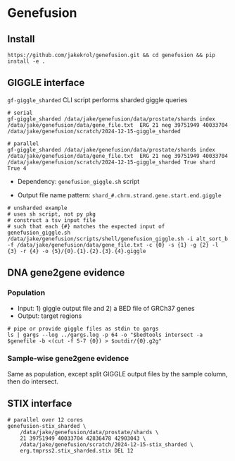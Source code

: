 # Genefusion

## Install
```
https://github.com/jakekrol/genefusion.git && cd genefusion && pip install -e .
```

## GIGGLE interface

`gf-giggle_sharded` CLI script performs sharded giggle queries
```
# serial
gf-giggle_sharded /data/jake/genefusion/data/prostate/shards index /data/jake/genefusion/data/gene_file.txt  ERG 21 neg 39751949 40033704 /data/jake/genefusion/scratch/2024-12-15-giggle_sharded

# parallel
gf-giggle_sharded /data/jake/genefusion/data/prostate/shards index /data/jake/genefusion/data/gene_file.txt  ERG 21 neg 39751949 40033704 /data/jake/genefusion/scratch/2024-12-15-giggle_sharded True shard True 4
```

- Dependency: `genefusion_giggle.sh` script

- Output file name pattern: `shard_#.chrm.strand.gene.start.end.giggle`

```
# unsharded example
# uses sh script, not py pkg
# construct a tsv input file
# such that each {#} matches the expected input of genefusion_giggle.sh
/data/jake/genefusion/scripts/shell/genefusion_giggle.sh -i alt_sort_b -f /data/jake/genefusion/data/gene_file.txt -c {0} -s {1} -g {2} -l {3} -r {4} -o {5}/{0}.{1}.{2}.{3}.{4}.giggle
```


## DNA gene2gene evidence

### Population

- Input: 1) giggle output file and 2) a BED file of GRCh37 genes
- Output: target regions

```
# pipe or provide giggle files as stdin to gargs
ls | gargs --log ../gargs.log -p 64 -o "$bedtools intersect -a $genefile -b <(cut -f 5-7 {0}) > $outdir/{0}.g2g"
```

### Sample-wise gene2gene evidence

Same as population, except split GIGGLE output files by the sample column, then do intersect.

## STIX interface

```
# parallel over 12 cores
genefusion-stix_sharded \
    /data/jake/genefusion/data/prostate/shards \
    21 39751949 40033704 42836478 42903043 \
    /data/jake/genefusion/scratch/2024-12-15-stix_sharded \
    erg.tmprss2.stix_sharded.stix DEL 12 
```